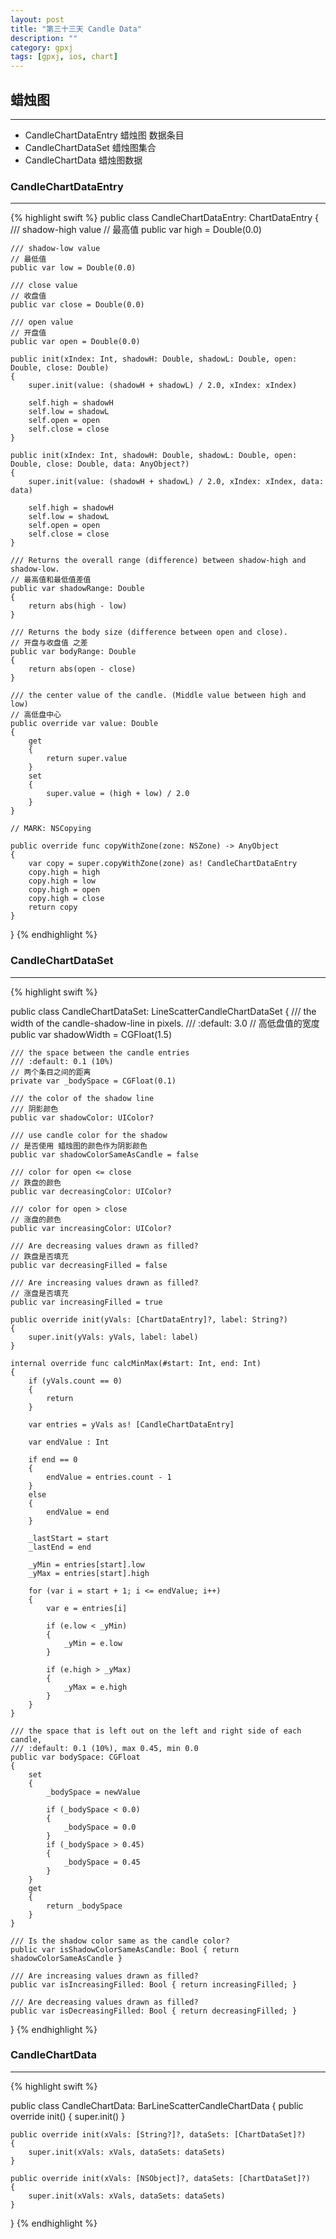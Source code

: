 ```yaml
---
layout: post
title: "第三十三天 Candle Data"
description: ""
category: gpxj
tags: [gpxj, ios, chart]
---
```



## 蜡烛图
---

* CandleChartDataEntry 蜡烛图 数据条目
* CandleChartDataSet   蜡烛图集合
* CandleChartData      蜡烛图数据

### CandleChartDataEntry
---

{% highlight swift %}
public class CandleChartDataEntry: ChartDataEntry
{
    /// shadow-high value
    // 最高值
    public var high = Double(0.0)
    
    /// shadow-low value
    // 最低值
    public var low = Double(0.0)
    
    /// close value
    // 收盘值
    public var close = Double(0.0)
    
    /// open value
    // 开盘值
    public var open = Double(0.0)
    
    public init(xIndex: Int, shadowH: Double, shadowL: Double, open: Double, close: Double)
    {
        super.init(value: (shadowH + shadowL) / 2.0, xIndex: xIndex)
        
        self.high = shadowH
        self.low = shadowL
        self.open = open
        self.close = close
    }
    
    public init(xIndex: Int, shadowH: Double, shadowL: Double, open: Double, close: Double, data: AnyObject?)
    {
        super.init(value: (shadowH + shadowL) / 2.0, xIndex: xIndex, data: data)
        
        self.high = shadowH
        self.low = shadowL
        self.open = open
        self.close = close
    }
    
    /// Returns the overall range (difference) between shadow-high and shadow-low.
    // 最高值和最低值差值
    public var shadowRange: Double
    {
        return abs(high - low)
    }
    
    /// Returns the body size (difference between open and close).
    // 开盘与收盘值 之差
    public var bodyRange: Double
    {
        return abs(open - close)
    }
    
    /// the center value of the candle. (Middle value between high and low)
    // 高低盘中心
    public override var value: Double
    {
        get
        {
            return super.value
        }
        set
        {
            super.value = (high + low) / 2.0
        }
    }
    
    // MARK: NSCopying
    
    public override func copyWithZone(zone: NSZone) -> AnyObject
    {
        var copy = super.copyWithZone(zone) as! CandleChartDataEntry
        copy.high = high
        copy.high = low
        copy.high = open
        copy.high = close
        return copy
    }
}
{% endhighlight %}

### CandleChartDataSet
---

{% highlight swift %}

public class CandleChartDataSet: LineScatterCandleChartDataSet
{
    /// the width of the candle-shadow-line in pixels.
    /// :default: 3.0
    // 高低盘值的宽度
    public var shadowWidth = CGFloat(1.5)
    
    /// the space between the candle entries
    /// :default: 0.1 (10%)
    // 两个条目之间的距离
    private var _bodySpace = CGFloat(0.1)
    
    /// the color of the shadow line
    /// 阴影颜色
    public var shadowColor: UIColor?
    
    /// use candle color for the shadow
    // 是否使用 蜡烛图的颜色作为阴影颜色
    public var shadowColorSameAsCandle = false
    
    /// color for open <= close
    // 跌盘的颜色
    public var decreasingColor: UIColor?
    
    /// color for open > close
    // 涨盘的颜色
    public var increasingColor: UIColor?
    
    /// Are decreasing values drawn as filled?
    // 跌盘是否填充
    public var decreasingFilled = false
    
    /// Are increasing values drawn as filled?
    // 涨盘是否填充
    public var increasingFilled = true
    
    public override init(yVals: [ChartDataEntry]?, label: String?)
    {
        super.init(yVals: yVals, label: label)
    }
    
    internal override func calcMinMax(#start: Int, end: Int)
    {
        if (yVals.count == 0)
        {
            return
        }
        
        var entries = yVals as! [CandleChartDataEntry]
        
        var endValue : Int
        
        if end == 0
        {
            endValue = entries.count - 1
        }
        else
        {
            endValue = end
        }
        
        _lastStart = start
        _lastEnd = end
        
        _yMin = entries[start].low
        _yMax = entries[start].high
        
        for (var i = start + 1; i <= endValue; i++)
        {
            var e = entries[i]
            
            if (e.low < _yMin)
            {
                _yMin = e.low
            }
            
            if (e.high > _yMax)
            {
                _yMax = e.high
            }
        }
    }
    
    /// the space that is left out on the left and right side of each candle,
    /// :default: 0.1 (10%), max 0.45, min 0.0
    public var bodySpace: CGFloat
    {
        set
        {
            _bodySpace = newValue
            
            if (_bodySpace < 0.0)
            {
                _bodySpace = 0.0
            }
            if (_bodySpace > 0.45)
            {
                _bodySpace = 0.45
            }
        }
        get
        {
            return _bodySpace
        }
    }
    
    /// Is the shadow color same as the candle color?
    public var isShadowColorSameAsCandle: Bool { return shadowColorSameAsCandle }
    
    /// Are increasing values drawn as filled?
    public var isIncreasingFilled: Bool { return increasingFilled; }
    
    /// Are decreasing values drawn as filled?
    public var isDecreasingFilled: Bool { return decreasingFilled; }
}
{% endhighlight %}

### CandleChartData
---
{% highlight swift %}

public class CandleChartData: BarLineScatterCandleChartData
{
    public override init()
    {
        super.init()
    }
    
    public override init(xVals: [String?]?, dataSets: [ChartDataSet]?)
    {
        super.init(xVals: xVals, dataSets: dataSets)
    }
    
    public override init(xVals: [NSObject]?, dataSets: [ChartDataSet]?)
    {
        super.init(xVals: xVals, dataSets: dataSets)
    }
}
{% endhighlight %}



